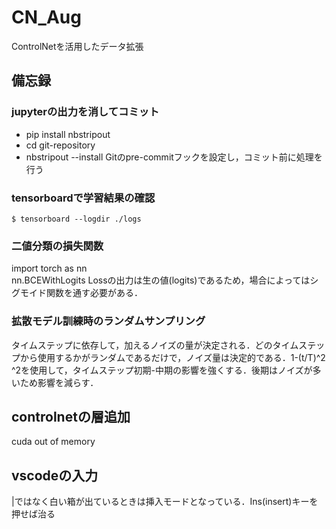 # CN_Aug
ControlNetを活用したデータ拡張
## 備忘録
### jupyterの出力を消してコミット
- pip install nbstripout
- cd git-repository
- nbstripout --install
Gitのpre-commitフックを設定し，コミット前に処理を行う

### tensorboardで学習結果の確認
```
$ tensorboard --logdir ./logs
```

### 二値分類の損失関数
import torch as nn  
nn.BCEWithLogits Lossの出力は生の値(logits)であるため，場合によってはシグモイド関数を通す必要がある．

### 拡散モデル訓練時のランダムサンプリング
タイムステップに依存して，加えるノイズの量が決定される．どのタイムステップから使用するかがランダムであるだけで，ノイズ量は決定的である．1-(t/T)^2　^2を使用して，タイムステップ初期-中期の影響を強くする．後期はノイズが多いため影響を減らす．

## controlnetの層追加
cuda out of memory

## vscodeの入力
|ではなく白い箱が出ているときは挿入モードとなっている．Ins(insert)キーを押せば治る